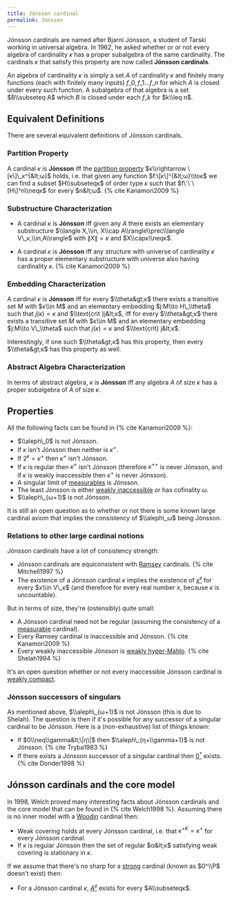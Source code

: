 ```yaml
---
title: Jónsson cardinal
permalink: Jonsson
---
```


Jónsson cardinals are named after Bjarni Jónsson, a student of Tarski
working in universal algebra. In 1962, he asked whether or or not every
algebra of cardinality $κ$ has a proper subalgebra of the same
cardinality. The cardinals $κ$ that satisfy this property are now
called **Jónsson cardinals**.

An algebra of cardinality $κ$ is simply a set $A$ of cardinality
$κ$ and finitely many functions (each with finitely many inputs)
$f\_0,f\_1...f\_n$ for which $A$ is closed under every such function. A
subalgebra of that algebra is a set $B\\subseteq A$ which $B$ is closed
under each $f\_k$ for $k\\leq n$.

## Equivalent Definitions

There are several equivalent definitions of Jónsson cardinals.

### Partition Property

A cardinal $κ$ is **Jónsson** iff the [partition
property](Partition_property "Partition property")
$κ\\rightarrow \[κ\]\_κ^{&lt;ω}$ holds, i.e.
that given any function $f:\[κ\]^{&lt;ω}\\toκ$ we can
find a subset $H\\subseteqκ$ of order type $κ$ such that
$f\`\`\[H\]^n\\neqκ$ for every $n&lt;ω$.
{% cite Kanamori2009 %}

### Substructure Characterization

-   A cardinal $κ$ is **Jónsson** iff given any $A$ there exists
    an elementary substructure $\\langle X,\\in, X\\cap
    A\\rangle\\prec\\langle V\_κ,\\in,A\\rangle$ with
    $\|X\|=κ$ and $X\\capκ\\neqκ$.


-   A cardinal $κ$ is **Jónsson** iff any structure with universe
    of cardinality $κ$ has a proper elementary substructure with
    universe also having cardinality $κ$.
    {% cite Kanamori2009 %}

### Embedding Characterization

A cardinal $κ$ is **Jónsson** iff for every $\\theta&gt;κ$
there exists a transitive set $M$ with $κ\\in M$ and an elementary
embedding $j:M\\to H\_\\theta$ such that $j(κ)=κ$ and
$\\text{crit }j&lt;κ$, iff for every $\\theta&gt;κ$ there
exists a transitive set $M$ with $κ\\in M$ and an elementary
embedding $j:M\\to V\_\\theta$ such that $j(κ)=κ$ and
$\\text{crit} j&lt;κ$.

Interestingly, if one such $\\theta&gt;κ$ has this property, then
every $\\theta&gt;κ$ has this property as well.

### Abstract Algebra Characterization

In terms of abstract algebra, $κ$ is **Jónsson** iff any algebra
$A$ of size $κ$ has a proper subalgebra of $A$ of size $κ$.

## Properties

All the following facts can be found in
{% cite Kanamori2009 %}:

-   $\\aleph\_0$ is not Jónsson.
-   If $κ$ isn't Jónsson then neither is $κ^+$.
-   If $2^κ=κ^+$ then $κ^+$ isn't Jónsson.
-   If $κ$ is regular then $κ^+$ isn't Jónsson (therefore
    $κ^{++}$ is never Jónsson, and if $κ$ is weakly
    inaccessible then $κ^+$ is never Jónsson).
-   A singular limit of
    [measurables](Measurable "Measurable")
    is Jónsson.
-   The least Jónsson is either [weakly
    inaccessible](Inaccessible "Inaccessible")
    or has cofinality $ω$.
-   $\\aleph\_{ω+1}$ is not Jónsson.

It is still an open question as to whether or not there is some known
large cardinal axiom that implies the consistency of $\\aleph\_ω$
being Jónsson.

### Relations to other large cardinal notions

Jónsson cardinals have a lot of consistency strength:

-   Jónsson cardinals are equiconsistent with
    [Ramsey](Ramsey "Ramsey")
    cardinals. {% cite Mitchell1997 %}
-   The existence of a Jónsson cardinal $κ$ implies the existence
    of
    <a href="Zero_sharp" class="mw-redirect" title="Zero sharp">$x^\sharp$</a>
    for every $x\\in V\_κ$ (and therefore for every real number
    $x$, because $κ$ is uncountable).

But in terms of size, they're (ostensibly) quite small:

-   A Jónsson cardinal need not be regular (assuming the consistency of
    a
    [measurable](Measurable "Measurable")
    cardinal).
-   Every Ramsey cardinal is inaccessible and Jónsson.
    {% cite Kanamori2009 %}
-   Every weakly inaccessible Jónsson is [weakly
    hyper-Mahlo](Mahlo "Mahlo").
    {% cite Shelah1994 %}

It's an open question whether or not every inaccessible Jónsson cardinal
is [weakly
compact](Weakly_compact "Weakly compact").

### Jónsson successors of singulars

As mentioned above, $\\aleph\_{ω+1}$ is not Jónsson (this is due
to Shelah). The question is then if it's possible for any successor of a
singular cardinal to be Jónsson. Here is a (non-exhaustive) list of
things known:

-   If $0\\neq\\gamma&lt;\|η\|$ then $\\aleph\_{η+\\gamma+1}$ is
    not Jónsson. {% cite Tryba1983 %}
-   If there exists a Jónsson successor of a singular cardinal then
    <a href="Zero_dagger" class="mw-redirect" title="Zero dagger">$0^\dagger$</a>
    exists. {% cite Donder1998 %}

## Jónsson cardinals and the core model

In 1998, Welch proved many interesting facts about Jónsson cardinals and
the core model that can be found in
{% cite Welch1998 %}. Assuming there is no inner model
with a
[Woodin](Woodin "Woodin")
cardinal then:

-   Weak covering holds at every Jónsson cardinal, i.e. that
    $κ^{+K}=κ^+$ for every Jónsson cardinal.
-   If $κ$ is regular Jónsson then the set of regular
    $α&lt;κ$ satisfying weak covering is stationary in
    $κ$.

If we assume that there's no sharp for a
[strong](Strong "Strong")
cardinal (known as $0^\\P$ doesn't exist) then:

-   For a Jónsson cardinal $κ$,
    <a href="Zero_sharp" class="mw-redirect" title="Zero sharp">$A^\sharp$</a>
    exists for every $A\\subseteqκ$.
